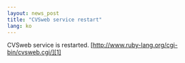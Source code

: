 ```yaml
---
layout: news_post
title: "CVSweb service restart"
lang: ko
---
```


CVSweb service is restarted.
[http://www.ruby-lang.org/cgi-bin/cvsweb.cgi/][1]



[1]: http://www.ruby-lang.org/cgi-bin/cvsweb.cgi/ 
